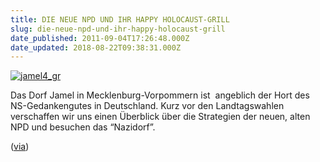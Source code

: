 ```yaml
---
title: DIE NEUE NPD UND IHR HAPPY HOLOCAUST-GRILL
slug: die-neue-npd-und-ihr-happy-holocaust-grill
date_published: 2011-09-04T17:26:48.000Z
date_updated: 2018-08-22T09:38:31.000Z
---
```


[![jamel4_gr](//picdump.thafaker.de/2011/09/jamel4_gr-580x435.jpg)](http://picdump.thafaker.de/2011/09/jamel4_gr.jpg)

Das Dorf Jamel in Mecklenburg-Vorpommern ist  angeblich der Hort des NS-Gedankengutes in Deutschland. Kurz vor den Landtagswahlen verschaffen wir uns einen Überblick über die Strategien der neuen, alten NPD und besuchen das “Nazidorf”.

([via](http://www.viceland.com/blogs/de/2011/09/03/die-neue-npd-und-ihr-happy-holocaust-grill/))
